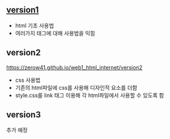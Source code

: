 ## <a href="https://zerow41.github.io/web1_html_internet/version1" target="_blank">version1</a>
- html 기초 사용법
- 여러가지 태그에 대해 사용법을 익힘



## version2
<https://zerow41.github.io/web1_html_internet/version2>
- css 사용법
- 기존의 html파일에 css를 사용해 디자인적 요소를 더함
- style.css를 link 태그 이용해 각 html파일에서 사용할 수 있도록 함



## version3
추가 예정
